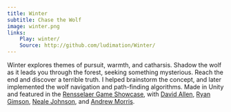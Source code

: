 ```yaml
---
title: Winter
subtitle: Chase the Wolf
image: winter.png
links:
    Play: winter/
    Source: http://github.com/ludimation/Winter/
---
```

Winter explores themes of pursuit, warmth, and catharsis. Shadow the wolf as it leads you through the forest, seeking something mysterious. Reach the end and discover a terrible truth. I helped brainstorm the concept, and later implemented the wolf navigation and path-finding algorithms. Made in Unity and featured in the [Rensselaer Game Showcase](//gamedev.union.rpi.edu/rgs-home/rgs/), with [David Allen](//ludimotion.com/), [Ryan Gimson](//github.com/Gimsor/), [Neale Johnson](//diokatsu.wix.com/portfolio/), and [Andrew Morris](//www.jump4r.com/).
